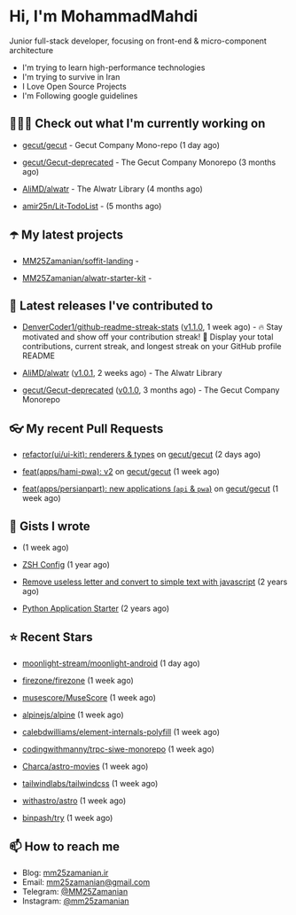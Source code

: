 # Hi, I'm MohammadMahdi

Junior full-stack developer, focusing on front-end & micro-component architecture

- I'm trying to learn high-performance technologies
- I'm trying to survive in Iran
- I Love Open Source Projects
- I'm Following google guidelines

## 👨🏻‍💻 Check out what I'm currently working on



- [gecut/gecut](https://github.com/gecut/gecut) - Gecut Company Mono-repo (1 day ago)

- [gecut/Gecut-deprecated](https://github.com/gecut/Gecut-deprecated) - The Gecut Company Monorepo (3 months ago)

- [AliMD/alwatr](https://github.com/AliMD/alwatr) - The Alwatr Library (4 months ago)

- [amir25n/Lit-TodoList](https://github.com/amir25n/Lit-TodoList) -  (5 months ago)

## ☂️ My latest projects



- [MM25Zamanian/soffit-landing](https://github.com/MM25Zamanian/soffit-landing) - 

- [MM25Zamanian/alwatr-starter-kit](https://github.com/MM25Zamanian/alwatr-starter-kit) - 

## 🎉 Latest releases I've contributed to



- [DenverCoder1/github-readme-streak-stats](https://github.com/DenverCoder1/github-readme-streak-stats) ([v1.1.0](https://github.com/DenverCoder1/github-readme-streak-stats/releases/tag/v1.1.0), 1 week ago) - 🔥 Stay motivated and show off your contribution streak! 🌟 Display your total contributions, current streak, and longest streak on your GitHub profile README

- [AliMD/alwatr](https://github.com/AliMD/alwatr) ([v1.0.1](https://github.com/AliMD/alwatr/releases/tag/v1.0.1), 2 weeks ago) - The Alwatr Library

- [gecut/Gecut-deprecated](https://github.com/gecut/Gecut-deprecated) ([v0.1.0](https://github.com/gecut/Gecut-deprecated/releases/tag/v0.1.0), 3 months ago) - The Gecut Company Monorepo

## 👓 My recent Pull Requests



- [refactor(ui/ui-kit): renderers &amp; types](https://github.com/gecut/gecut/pull/256) on [gecut/gecut](https://github.com/gecut/gecut) (2 days ago)

- [feat(apps/hami-pwa): v2](https://github.com/gecut/gecut/pull/234) on [gecut/gecut](https://github.com/gecut/gecut) (1 week ago)

- [feat(apps/persianpart): new applications (`api` &amp; `pwa`)](https://github.com/gecut/gecut/pull/233) on [gecut/gecut](https://github.com/gecut/gecut) (1 week ago)

## 📓 Gists I wrote



- [](https://gist.github.com/6fa5e6dbc6fbe09398ad885d68200702) (1 week ago)

- [ZSH Config](https://gist.github.com/fc1960135cf54fd5fae966c637455ffe) (1 year ago)

- [Remove useless letter and convert to simple text with javascript](https://gist.github.com/2249ec3b4dfe1de7693d6412beeba5a0) (2 years ago)

- [Python Application Starter](https://gist.github.com/0d120f8dde7a95ad33bc1fa160975df6) (2 years ago)

## ⭐ Recent Stars



- [moonlight-stream/moonlight-android](https://github.com/moonlight-stream/moonlight-android) (1 day ago)

- [firezone/firezone](https://github.com/firezone/firezone) (1 week ago)

- [musescore/MuseScore](https://github.com/musescore/MuseScore) (1 week ago)

- [alpinejs/alpine](https://github.com/alpinejs/alpine) (1 week ago)

- [calebdwilliams/element-internals-polyfill](https://github.com/calebdwilliams/element-internals-polyfill) (1 week ago)

- [codingwithmanny/trpc-siwe-monorepo](https://github.com/codingwithmanny/trpc-siwe-monorepo) (1 week ago)

- [Charca/astro-movies](https://github.com/Charca/astro-movies) (1 week ago)

- [tailwindlabs/tailwindcss](https://github.com/tailwindlabs/tailwindcss) (1 week ago)

- [withastro/astro](https://github.com/withastro/astro) (1 week ago)

- [binpash/try](https://github.com/binpash/try) (1 week ago)

## 📫 How to reach me

- Blog: [mm25zamanian.ir](https://mm25zamanian.ir)
- Email: [mm25zamanian@gmail.com](mailto://mm25zamanian@gmail.com)
- Telegram: [@MM25Zamanian](https://t.me/MM25Zamanian)
- Instagram: [@mm25zamanian](https://instagram.com/mm25zamanian)
